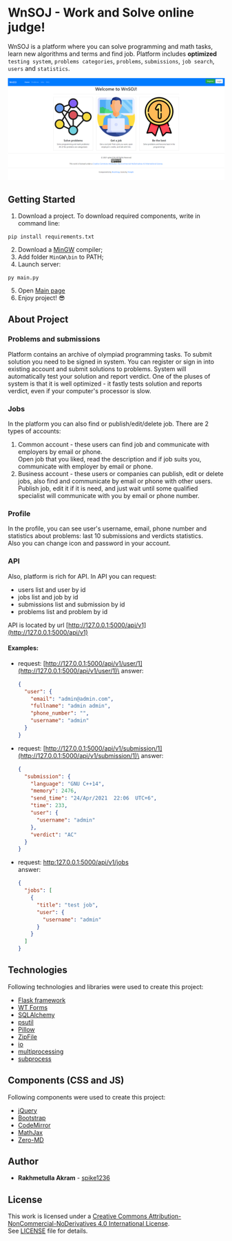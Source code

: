 # WnSOJ - Work and Solve online judge! 
WnSOJ is a platform where you can solve programming and math tasks, learn new algorithms and terms and find job. Platform includes  **optimized** `testing system`, `problems categories`, `problems`, `submissions`, `job search`, `users` and `statistics`.

![Main Page](/readme_screenshots/screenshot_1.png)

## Getting Started
1. Download a project. To download required components, write in command line:
```shell
pip install requirements.txt
```
2. Download a [MinGW](https://sourceforge.net/projects/mingw) compiler;
3. Add folder ```MinGW\bin``` to PATH;
4. Launch server:
```shell
py main.py
```
5. Open [Main page](http://127.0.0.1:5000)
6. Enjoy project! :sunglasses:

## About Project
### Problems and submissions
Platform contains an archive of olympiad programming tasks. To submit solution you need to be signed in system. You can register or sign in into existing account and submit solutions to problems.
System will automatically test your solution and report verdict.
One of the pluses of system is that it is well optimized - it fastly tests solution and reports verdict, even if your computer's processor is slow.
### Jobs
In the platform you can also find or publish/edit/delete job.
There are 2 types of accounts:
1. Common account - these users can find job and communicate with employers by email or phone.\
   Open job that you liked, read the description and if job suits you, communicate with employer by email or phone.
2. Business account - these users or companies can publish, edit or delete jobs, also find and communicate by email or phone with other users.\
   Publish job, edit it if it is need, and just wait until some qualified specialist will communicate with you by email or phone number.
### Profile
In the profile, you can see user's username, email, phone number and statistics about problems: last 10 submissions and verdicts statistics.\
Also you can change icon and password in your account.
### API
Also, platform is rich for API.
In API you can request:

* users list and user by id
* jobs list and job by id
* submissions list and submission by id
* problems list and problem by id

API is located by url [http://127.0.0.1:5000/api/v1](http://127.0.0.1:5000/api/v1)

#### Examples:

* request: [http://127.0.0.1:5000/api/v1/user/1](http://127.0.0.1:5000/api/v1/user/1)\
answer:
  ```json
  {
    "user": {
      "email": "admin@admin.com",
      "fullname": "admin admin",
      "phone_number": "",
      "username": "admin"
    }
  }
  ```

* request: [http://127.0.0.1:5000/api/v1/submission/1](http://127.0.0.1:5000/api/v1/submission/1)\
answer:
  ```json
  {
    "submission": {
      "language": "GNU C++14",
      "memory": 2476,
      "send_time": "24/Apr/2021  22:06  UTC+6",
      "time": 233,
      "user": {
        "username": "admin"
      },
      "verdict": "AC"
    }
  }
  ```

* request: [http:127.0.0.1:5000/api/v1/jobs](http:127.0.0.1:5000/api/v1/jobs)\
answer:
  ```json
  {
    "jobs": [
      {
        "title": "test job",
        "user": {
          "username": "admin"
        }
      }
    ]
  }
  ```
## Technologies
Following technologies and libraries were used to create this project:
* [Flask framework](https://flask.palletsprojects.com/en/1.1.x/)
* [WT Forms](https://wtforms.readthedocs.io/en/2.3.x/)
* [SQLAlchemy](https://docs.sqlalchemy.org/en/14/)
* [psutil](https://pypi.org/project/psutil/)
* [Pillow](https://pillow.readthedocs.io/en/stable/)
* [ZipFile](https://docs.python.org/3/library/zipfile.html)
* [io](https://docs.python.org/3/library/io.html)
* [multiprocessing](https://docs.python.org/3/library/multiprocessing.html)
* [subprocess](https://docs.python.org/3/library/subprocess.html)
## Components (CSS and JS)
Following components were used to create this project:
* [jQuery](https://jquery.com/)
* [Bootstrap](https://getbootstrap.com/docs/4.6/getting-started/introduction/)
* [CodeMirror](https://codemirror.net/)
* [MathJax](https://www.mathjax.org/)
* [Zero-MD](https://zerodevx.github.io/zero-md/)
## Author
* **Rakhmetulla Akram** - [spike1236](github.com/spike1236)
## License
This work is licensed under a [Creative Commons Attribution-NonCommercial-NoDerivatives 4.0 International License](http://creativecommons.org/licenses/by-nc-nd/4.0/).\
See [LICENSE](LICENSE.md) file for details.
